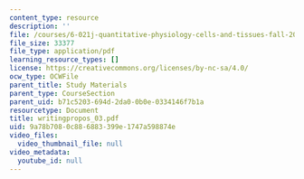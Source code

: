 ```yaml
---
content_type: resource
description: ''
file: /courses/6-021j-quantitative-physiology-cells-and-tissues-fall-2004/9a78b7080c886883399e1747a598874e_writingpropos_03.pdf
file_size: 33377
file_type: application/pdf
learning_resource_types: []
license: https://creativecommons.org/licenses/by-nc-sa/4.0/
ocw_type: OCWFile
parent_title: Study Materials
parent_type: CourseSection
parent_uid: b71c5203-694d-2da0-0b0e-0334146f7b1a
resourcetype: Document
title: writingpropos_03.pdf
uid: 9a78b708-0c88-6883-399e-1747a598874e
video_files:
  video_thumbnail_file: null
video_metadata:
  youtube_id: null
---
```

